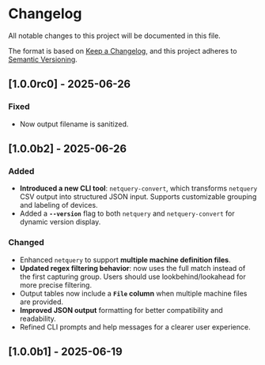 # Changelog

All notable changes to this project will be documented in this file.

The format is based on [Keep a Changelog](https://keepachangelog.com/en/1.1.0/),
and this project adheres to [Semantic Versioning](https://semver.org/spec/v2.0.0.html).

## [1.0.0rc0] - 2025-06-26

### Fixed
- Now output filename is sanitized.

## [1.0.0b2] - 2025-06-26

### Added
- **Introduced a new CLI tool**: `netquery-convert`, which transforms `netquery` CSV output into structured JSON input. Supports customizable grouping and labeling of devices.
- Added a **`--version`** flag to both `netquery` and `netquery-convert` for dynamic version display.

### Changed
- Enhanced `netquery` to support **multiple machine definition files**.
- **Updated regex filtering behavior**: now uses the full match instead of the first capturing group. Users should use lookbehind/lookahead for more precise filtering.
- Output tables now include a **`File` column** when multiple machine files are provided.
- **Improved JSON output** formatting for better compatibility and readability.
- Refined CLI prompts and help messages for a clearer user experience.

## [1.0.0b1] - 2025-06-19
